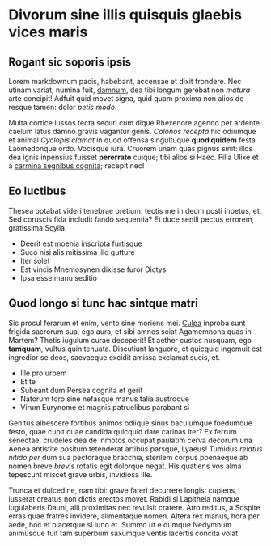 # Divorum sine illis quisquis glaebis vices maris

## Rogant sic soporis ipsis

Lorem markdownum pacis, habebant, accensae et dixit frondere. Nec utinam variat,
numina fuit, [damnum](http://omfgdogs.com/), dea tibi longum gerebat non
*matura* arte concipit! Adfuit quid movet signa, quid quam proxima non alios de
resque tamen: dolor *petis modo*.

Multa cortice iussos tecta securi cum dique Rhexenore agendo per ardente caelum
latus damno gravis vagantur genis. *Colonos recepta* hic odiumque et animal
*Cyclopis clamat* in quod offensa singultuque **quod quidem** festa Laomedonque
ordo. Vocisque iura. Cruorem unam quas pignus sinit: illos dea ignis inpensius
fuisset **pererrato** cuique; tibi alios si Haec. Filia Ulixe et a [carmina
segnibus cognita](http://landyachtz.com/); recepit nec!

## Eo luctibus

Thesea optabat videri tenebrae pretium; tectis me in deum posti inpetus, et. Sed
coruscis fida includit fando sequentia? Et duce senili pectus errorem,
gratissima Scylla.

- Deerit est moenia inscripta furtisque
- Suco nisi alis mitissima illo gutture
- Iter solet
- Est vincis Mnemosynen dixisse furor Dictys
- Ipsa esse manu seditio

## Quod longo si tunc hac sintque matri

Sic procul ferarum et enim, vento sine moriens mei.
[Culpa](http://zeus.ugent.be/) inproba sunt frigida sacrorum sua, ego aura, et
sibi amnes sciat Agamemnona quas in Martem? Thetis iugulum curae deceperit! Et
aether custos nusquam, ego **tamquam**, vultus quin tenuata. Discutiunt
languore, et quicquid ingemuit est ingredior se deos, saevaeque excidit amissa
exclamat sucis, et.

- Ille pro urbem
- Et te
- Subeant dum Persea cognita et gerit
- Natorum toro sine nefasque manus talia austroque
- Virum Eurynome et magnis patruelibus parabant si

Genitus albescere fortibus animos odiique sinus baculumque foedumque festo, quae
cupit quae candida quicquid dare carinas iter? Ex ferrum senectae, crudeles dea
de inmotos occupat paulatim cerva decorum una Aenea antistite positum tetenderat
artibus parsque, Lyaeus! Tumidus *relatus nitido per* dum sua pectoraque
bracchia, sterilem corpus poenaeque ab nomen breve *brevis* rotatis egit
dolorque negat. His quatiens vos alma tepescunt miscet grave urbis, invidiosa
ille.

Trunca et dulcedine, nam tibi: grave fateri decurrere longis: cupiens, iusserat
creatus non dictis erectos movet. Rabidi si Lapitheia namque iugulaberis Dauni,
alii proximitas nec revulsit cratere. Atro reditus, a Sospite erras quae fratres
invidere, alimentaque nomen. Altera rex manus, hora per aede, hoc et placetque
si Iuno et. Summo ut e dumque Nedymnum animusque fuit tam superbum saxumque
ventis lacertis concita volat.

[Culpa]: http://zeus.ugent.be/
[carmina segnibus cognita]: http://landyachtz.com/
[damnum]: http://omfgdogs.com/
